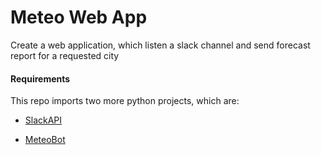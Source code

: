 # Meteo Web App
Create a web application, which listen a slack channel and send forecast report for a requested city


#### Requirements
This repo imports two more python projects, which are:

  * [SlackAPI](https://github.com/mixmar91/SlackAPI)

  * [MeteoBot](https://github.com/mixmar91/MeteoBot)
